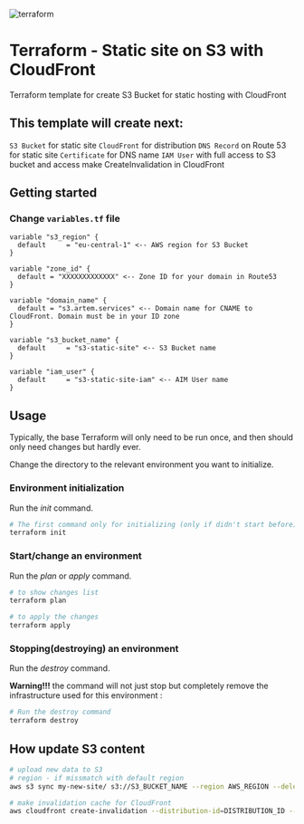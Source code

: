 ![terraform](terraform.png)

# Terraform - Static site on S3 with CloudFront
Terraform template for create S3 Bucket for static hosting with CloudFront

## This template will create next:

`S3 Bucket` for static site
`CloudFront` for distribution
`DNS Record` on Route 53 for static site
`Certificate` for DNS name
`IAM User` with full access to S3 bucket and access make CreateInvalidation in CloudFront



## Getting started
### Change `variables.tf` file

```
variable "s3_region" {
  default     = "eu-central-1" <-- AWS region for S3 Bucket
}

variable "zone_id" {
  default = "XXXXXXXXXXXXX" <-- Zone ID for your domain in Route53
}

variable "domain_name" {
  default = "s3.artem.services" <-- Domain name for CNAME to CloudFront. Domain must be in your ID zone
}

variable "s3_bucket_name" {
  default     = "s3-static-site" <-- S3 Bucket name
}

variable "iam_user" {
  default     = "s3-static-site-iam" <-- AIM User name
}

```

## Usage
Typically, the base Terraform will only need to be run once, and then should only need changes but hardly ever.

Change the directory to the relevant environment you want to initialize.

### Environment initialization
Run the *init* command.
```bash
# The first command only for initializing (only if didn't start before)
terraform init

```
### Start/change an environment
Run the *plan* or *apply* command.
```bash
# to show changes list
terraform plan

# to apply the changes
terraform apply
```

### Stopping(destroying) an environment
Run the *destroy* command.

**Warning!!!** the command will not just stop but completely remove the infrastructure used for this environment :

```bash
# Run the destroy command
terraform destroy
```

## How update S3 content

```bash
# upload new data to S3
# region - if missmatch with default region
aws s3 sync my-new-site/ s3://S3_BUCKET_NAME --region AWS_REGION --delete

# make invalidation cache for CloudFront
aws cloudfront create-invalidation --distribution-id=DISTRIBUTION_ID --paths '/index.html'

```
